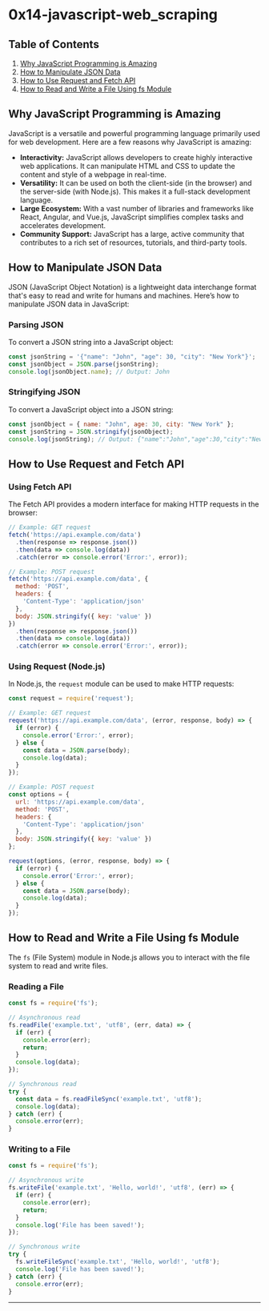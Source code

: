 # 0x14-javascript-web_scraping

## Table of Contents

1. [Why JavaScript Programming is Amazing](#why-javascript-programming-is-amazing)
2. [How to Manipulate JSON Data](#how-to-manipulate-json-data)
3. [How to Use Request and Fetch API](#how-to-use-request-and-fetch-api)
4. [How to Read and Write a File Using fs Module](#how-to-read-and-write-a-file-using-fs-module)

## Why JavaScript Programming is Amazing

JavaScript is a versatile and powerful programming language primarily used for web development. Here are a few reasons why JavaScript is amazing:

- **Interactivity:** JavaScript allows developers to create highly interactive web applications. It can manipulate HTML and CSS to update the content and style of a webpage in real-time.
- **Versatility:** It can be used on both the client-side (in the browser) and the server-side (with Node.js). This makes it a full-stack development language.
- **Large Ecosystem:** With a vast number of libraries and frameworks like React, Angular, and Vue.js, JavaScript simplifies complex tasks and accelerates development.
- **Community Support:** JavaScript has a large, active community that contributes to a rich set of resources, tutorials, and third-party tools.

## How to Manipulate JSON Data

JSON (JavaScript Object Notation) is a lightweight data interchange format that's easy to read and write for humans and machines. Here’s how to manipulate JSON data in JavaScript:

### Parsing JSON

To convert a JSON string into a JavaScript object:

```javascript
const jsonString = '{"name": "John", "age": 30, "city": "New York"}';
const jsonObject = JSON.parse(jsonString);
console.log(jsonObject.name); // Output: John
```

### Stringifying JSON

To convert a JavaScript object into a JSON string:

```javascript
const jsonObject = { name: "John", age: 30, city: "New York" };
const jsonString = JSON.stringify(jsonObject);
console.log(jsonString); // Output: {"name":"John","age":30,"city":"New York"}
```

## How to Use Request and Fetch API

### Using Fetch API

The Fetch API provides a modern interface for making HTTP requests in the browser:

```javascript
// Example: GET request
fetch('https://api.example.com/data')
  .then(response => response.json())
  .then(data => console.log(data))
  .catch(error => console.error('Error:', error));

// Example: POST request
fetch('https://api.example.com/data', {
  method: 'POST',
  headers: {
    'Content-Type': 'application/json'
  },
  body: JSON.stringify({ key: 'value' })
})
  .then(response => response.json())
  .then(data => console.log(data))
  .catch(error => console.error('Error:', error));
```

### Using Request (Node.js)

In Node.js, the `request` module can be used to make HTTP requests:

```javascript
const request = require('request');

// Example: GET request
request('https://api.example.com/data', (error, response, body) => {
  if (error) {
    console.error('Error:', error);
  } else {
    const data = JSON.parse(body);
    console.log(data);
  }
});

// Example: POST request
const options = {
  url: 'https://api.example.com/data',
  method: 'POST',
  headers: {
    'Content-Type': 'application/json'
  },
  body: JSON.stringify({ key: 'value' })
};

request(options, (error, response, body) => {
  if (error) {
    console.error('Error:', error);
  } else {
    const data = JSON.parse(body);
    console.log(data);
  }
});
```

## How to Read and Write a File Using fs Module

The `fs` (File System) module in Node.js allows you to interact with the file system to read and write files.

### Reading a File

```javascript
const fs = require('fs');

// Asynchronous read
fs.readFile('example.txt', 'utf8', (err, data) => {
  if (err) {
    console.error(err);
    return;
  }
  console.log(data);
});

// Synchronous read
try {
  const data = fs.readFileSync('example.txt', 'utf8');
  console.log(data);
} catch (err) {
  console.error(err);
}
```

### Writing to a File

```javascript
const fs = require('fs');

// Asynchronous write
fs.writeFile('example.txt', 'Hello, world!', 'utf8', (err) => {
  if (err) {
    console.error(err);
    return;
  }
  console.log('File has been saved!');
});

// Synchronous write
try {
  fs.writeFileSync('example.txt', 'Hello, world!', 'utf8');
  console.log('File has been saved!');
} catch (err) {
  console.error(err);
}
```

---

